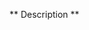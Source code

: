 <!-- These are hidden commments. You can leave them or delete them. -->

<!-- Don't be shy! Github issues or pull requests are welcome any time. -->
<!-- But if you first want to chat, use the Gammapy Slack. -->
<!-- See https://gammapy.org/contact.html -->

** Description **
<!-- What is the motivation for this pull request? -->
<!-- Briefly: what changes are done here? -->
<!-- If this is to address a Github issue, metion it's number to create a link -->
<!-- Example: This PR is to fix issue #42

This pull request ...

** Dear reviewer **
<!-- Is this ready for review? Or why are you opening the PR now, do you want feedback on some aspect? -->
<!-- Do you have any specific questions, e.g. about API or implementation? -->
<!-- Does it include a test executing new code you're adding (to make sure it runs)? -->
<!-- Does it require or include some documentation? -->
